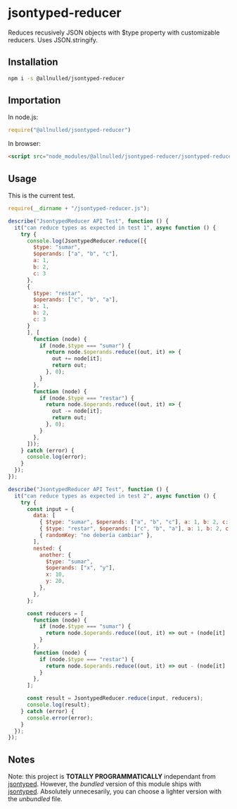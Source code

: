 # jsontyped-reducer

Reduces recusively JSON objects with $type property with customizable reducers. Uses JSON.stringify.

## Installation

```sh
npm i -s @allnulled/jsontyped-reducer
```

## Importation

In node.js:

```js
require("@allnulled/jsontyped-reducer")
```

In browser:

```html
<script src="node_modules/@allnulled/jsontyped-reducer/jsontyped-reducer.js"></script>
```

## Usage

This is the current test.

```js
require(__dirname + "/jsontyped-reducer.js");

describe("JsontypedReducer API Test", function () {
  it("can reduce types as expected in test 1", async function () {
    try {
      console.log(JsontypedReducer.reduce([{
        $type: "sumar",
        $operands: ["a", "b", "c"],
        a: 1,
        b: 2,
        c: 3
      },
      {
        $type: "restar",
        $operands: ["c", "b", "a"],
        a: 1,
        b: 2,
        c: 3
      }
      ], [
        function (node) {
          if (node.$type === "sumar") {
            return node.$operands.reduce((out, it) => {
              out += node[it];
              return out;
            }, 0);
          }
        },
        function (node) {
          if (node.$type === "restar") {
            return node.$operands.reduce((out, it) => {
              out -= node[it];
              return out;
            }, 0);
          }
        },
      ]));
    } catch (error) {
      console.log(error);
    }
  });
});

describe("JsontypedReducer API Test", function () {
  it("can reduce types as expected in test 2", async function () {
    try {
      const input = {
        data: [
          { $type: "sumar", $operands: ["a", "b", "c"], a: 1, b: 2, c: 3 },
          { $type: "restar", $operands: ["c", "b", "a"], a: 1, b: 2, c: 3 },
          { randomKey: "no debería cambiar" },
        ],
        nested: {
          another: {
            $type: "sumar",
            $operands: ["x", "y"],
            x: 10,
            y: 20,
          },
        },
      };

      const reducers = [
        function (node) {
          if (node.$type === "sumar") {
            return node.$operands.reduce((out, it) => out + (node[it] || 0), 0);
          }
        },
        function (node) {
          if (node.$type === "restar") {
            return node.$operands.reduce((out, it) => out - (node[it] || 0), 0);
          }
        },
      ];

      const result = JsontypedReducer.reduce(input, reducers);
      console.log(result);
    } catch (error) {
      console.error(error);
    }
  });
});
```

## Notes

Note: this project is **TOTALLY PROGRAMMATICALLY** independant from [jsontyped](https://github.com/allnulled/jsontyped/blob/main/jsontyped.js). However, the *bundled* version of this module ships with [jsontyped](https://github.com/allnulled/jsontyped/blob/main/jsontyped.js). Absolutely unnecesarily, you can choose a lighter version with the *unbundled* file.
